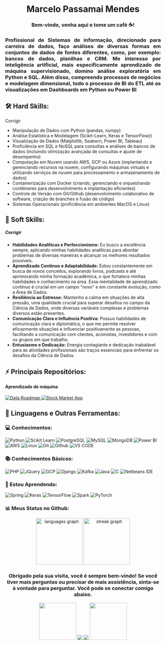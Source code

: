 <div align='center'>
  <h1> Marcelo Passamai Mendes</h1>
  
  <h3>Bem-vindo, venha aqui e tome um café ☕!</h3>
  
  <h3 align='justify'>Profissional de Sistemas de informação, direcionado para carreira de dados, faço análises de diversas formas em conjuntos de dados de fontes diferentes, como, por exemplo: bancos de dados, planilhas e CRM. Me interesso por inteligência artificial, mais especificamente aprendizado de máquina supervisionado, domino análise exploratória em Python e SQL. Além disso, compreendo processos de negócios e modelagem dimensional, todo o processo de BI do ETL até as visualizações em Dashboards em Python ou Power BI
  </h3>
</div>


  <h2>🛠️ Hard Skills:</h2
  <h5>Corrigir</h5>
  <ul>
    <li>Manipulação de Dados com Python (pandas, numpy)</li>
    <li>Análise Estatística e Modelagem (Scikit-Learn, Keras e TensorFlow))</li>
    <li>Visualização de Dados (Matplotlib, Seaborn, Power BI, Tableau)</li>
    <li>Proficiência em SQL e NoSQL para consultas e análises de bancos de dados (incluindo otimização avançada de consultas e ajuste de desempenho)</li>
    <li>Computação em Nuvem usando AWS, GCP ou Azure (implantando e gerenciando recursos na nuvem, configurando máquinas virtuais e utilizando serviços de nuvem para processamento e armazenamento de dados)</li>
    <li>Containerização com Docker (criando, gerenciando e orquestrando contêineres para desenvolvimento e implantação eficientes)</li>
    <li>Controle de Versão com Git/Github (desenvolvimento colaborativo de software, criação de branches e fusão de código)</li>
    <li>Sistemas Operacionais (proficiência em ambientes MacOS e Linux)</li>
  </ul>

   <h2>🤝 Soft Skills:</h2>
   <h5>Corrigir</h5>
  <ul>
    <li><b>Habilidades Analíticas e Perfeccionismo:</b> Eu busco a excelência sempre, aplicando minhas habilidades analíticas para abordar problemas de diversas maneiras e alcançar os melhores resultados possíveis.</li>
    <li><b>Aprendizado Contínuo e Adaptabilidade:</b> Estou constantemente em busca de novos conceitos, explorando livros, podcasts e até aprimorando minha formação acadêmica, o que fortalece minhas habilidades e conhecimento na área. Essa mentalidade de aprendizado contínuo é crucial em um campo "novo" e em constante evolução, como a Área de Dados.</li>
    <li><b>Resiliência ao Estresse:</b> Mantenho a calma em situações de alta pressão, uma qualidade crucial para superar desafios no campo da Ciência de Dados, onde diversas variáveis complexas e problemas diversos estão presentes.</li>
    <li><b>Comunicação Clara e Influência Positiva:</b> Possuo habilidades de comunicação clara e diplomática, o que me permite resolver eficazmente situações e influenciar positivamente as pessoas, facilitando a comunicação com clientes, acionistas, investidores e com os grupos em que trabalho.</li>
    <li><b>Entusiasmo e Dedicação:</b> Energia contagiante e dedicação inabalável para as atividades profissionais são traços essenciais para enfrentar os desafios da Ciência de Dados.</li>
  </ul>

  <h2>⚡ Principais Repositórios:</h2>
<h4>Aprendizado de máquina</h4>
<a href="https://github.com/MarceloMendes94/titanic_auto_ml"> 
  <img src="https://github-readme-stats.vercel.app/api/pin/?username=MarceloMendes94&repo=titanic_auto_ml&title_color=fff&icon_color=f9f9f9&text_color=9f9f9f&bg_color=151515" alt="Data Roadmap">
</a>
<a href="https://github.com/MarceloMendes94/cardiotocografia_ml">
  <img src="https://github-readme-stats.vercel.app/api/pin/?username=MarceloMendes94&repo=cardiotocografia_ml&title_color=fff&icon_color=f9f9f9&text_color=9f9f9f&bg_color=151515" alt="Stock Market App">
</a>

<h2>🚀 Linguagens e Outras Ferramentas:</h2>

<div>
  <h3>💻 Conhecimentos:</h3>
  
  <img src="https://img.shields.io/badge/python-3670A0?style=for-the-badge&logo=python&logoColor=ffdd54" alt="Python">
  <img src="https://img.shields.io/badge/scikit--learn-%23F7931E.svg?style=for-the-badge&logo=scikit-learn&logoColor=white" alt="Scikit Learn">
  <img src="https://img.shields.io/badge/postgres-%23316192.svg?style=for-the-badge&logo=postgresql&logoColor=white" alt="PostgreSQL">
  <img src="https://img.shields.io/badge/mysql-%2300f.svg?style=for-the-badge&logo=mysql&logoColor=white" alt="MySQL">
  <img src="https://img.shields.io/badge/MongoDB-4EA94B?style=for-the-badge&logo=mongodb&logoColor=white" alt="MongoDB">
  <img src="https://img.shields.io/badge/power_bi-F2C811?style=for-the-badge&logo=powerbi&logoColor=black" alt="Power BI">
  <img src="https://img.shields.io/badge/AWS-%23FF9900.svg?style=for-the-badge&logo=amazon-aws&logoColor=white" alt="AWS">
  <img src="https://img.shields.io/badge/Linux-FCC624?style=for-the-badge&logo=linux&logoColor=black" alt="Linux">
  <img src="https://img.shields.io/badge/git-%23F05033.svg?style=for-the-badge&logo=git&logoColor=white" alt="Git">
  <img src="https://img.shields.io/badge/github-%23121011.svg?style=for-the-badge&logo=github&logoColor=white" alt="Github">
  <img src="https://img.shields.io/badge/VS%20Code%20Insiders-35b393.svg?style=for-the-badge&logo=visual-studio-code&logoColor=white" alt="VS CODE">
</div>

<div>
  <h3>📚 Conhecimentos Básicos:</h3>
  <img src="https://img.shields.io/badge/php-%23777BB4.svg?style=for-the-badge&logo=php&logoColor=white" alt="PHP">
  <img src="https://img.shields.io/badge/jquery-%230769AD.svg?style=for-the-badge&logo=jquery&logoColor=white" alt="JQuery">
  <img src="https://img.shields.io/badge/Google_Cloud-4285F4?style=for-the-badge&logo=google-cloud&logoColor=white" alt="GCP">
  <img src="https://img.shields.io/badge/django-%23092E20.svg?style=for-the-badge&logo=django&logoColor=white" alt="Django">
  <img src="https://img.shields.io/badge/Apache%20Kafka-000?style=for-the-badge&logo=apachekafka" alt="Kafka">
  <img src="https://img.shields.io/badge/Java-ED8B00?style=for-the-badge&logo=openjdk&logoColor=white" alt="Java">
  <img src="https://img.shields.io/badge/c-%2300599C.svg?style=for-the-badge&logo=c&logoColor=white" alt="C">
  <img src="https://img.shields.io/badge/NetBeansIDE-1B6AC6.svg?style=for-the-badge&logo=apache-netbeans-ide&logoColor=white" alt='Netbeans IDE'>
</div>


<div>
  <h3>🌱 Estou Aprendendo:</h3>
   <img src="https://img.shields.io/badge/spring-%236DB33F.svg?style=for-the-badge&logo=spring&logoColor=white" alt="Spring">
   <img src="https://img.shields.io/badge/Keras-%23D00000.svg?style=for-the-badge&logo=Keras&logoColor=white" alt="Keras">
   <img src="https://img.shields.io/badge/TensorFlow-%23FF6F00.svg?style=for-the-badge&logo=TensorFlow&logoColor=white" alt="TensorFlow">
   <img src="https://img.shields.io/badge/Apache_Spark-FFFFFF?style=for-the-badge&logo=apachespark&logoColor=#E35A16" alt="Spark">
   <img src="https://img.shields.io/badge/PyTorch-%23EE4C2C.svg?style=for-the-badge&logo=PyTorch&logoColor=white" alt="PyTorch">
</div>
</div>

<div>
 <h3>📊 Meus Status no Github:</h3>
  <div align="center">
   <img src="https://github-readme-stats.vercel.app/api/top-langs?username=MarceloMendes94&locale=en&hide_title=false&layout=compact&card_width=320&langs_count=5&theme=dracula&hide_border=false&order=2" height="150" alt="languages graph"  />
   <img src="https://streak-stats.demolab.com?user=MarceloMendes94&locale=en&mode=daily&theme=dracula&hide_border=false&border_radius=5&order=3" height="150" alt="streak graph"  />
  </div>
</div>


<div id="header" align="center">
   <h3>Obrigado pela sua visita, você é sempre bem-vindo! Se você tiver mais perguntas ou precisar de mais assistência, sinta-se à vontade para perguntar. Você pode se conectar comigo abaixo.</h3>
    <a href = "https://t.me/MarceloMendes94"><img width="120px" src='https://img.shields.io/badge/Telegram-2CA5E0?style=for-the-badge&logo=telegram&logoColor=white'/></a>
    <a href = "mailto:marcelocelularxiaomi@gmail.com"><img src="https://img.shields.io/badge/-Gmail-%23333?style=for-the-badge&logo=gmail&logoColor=white" target="_blank"></a>
    <a href = "https://www.kaggle.com/marcelomendes1994" target="_blank"><img src="https://img.shields.io/badge/Kaggle-20BEFF?style=for-the-badge&logo=Kaggle&logoColor=white" target="_blank"></a>
    <a href = "https://www.linkedin.com/in/marcelo-mendes/"><img width="120px" src='https://img.shields.io/badge/LinkedIn-0077B5?style=for-the-badge&logo=linkedin&logoColor=white'/></a>  
</div>



<!--
<hr>

<div style="display:inline_block"> <br>
  <img width="50px" src="https://cdn.jsdelivr.net/gh/devicons/devicon/icons/ubuntu/ubuntu-plain.svg" />
  <img width="50px" src="https://cdn.jsdelivr.net/gh/devicons/devicon/icons/postgresql/postgresql-plain-wordmark.svg" />
  <img width="50px" src="https://cdn.jsdelivr.net/gh/devicons/devicon/icons/python/python-original-wordmark.svg" />
  <img width="50px" src="https://cdn.jsdelivr.net/gh/devicons/devicon/icons/pandas/pandas-original-wordmark.svg" />
  <img width="50px" src="https://cdn.jsdelivr.net/gh/devicons/devicon/icons/numpy/numpy-original-wordmark.svg" />
  <img width="50px" src="https://cdn.jsdelivr.net/gh/devicons/devicon/icons/html5/html5-original-wordmark.svg" />
  <img width="50px" src="https://cdn.jsdelivr.net/gh/devicons/devicon/icons/jupyter/jupyter-original-wordmark.svg" />
</div>

## Certificados
### Python 3
https://www.kaggle.com/learn/certification/marcelomendes1994/python
### Pandas
https://www.kaggle.com/learn/certification/marcelomendes1994/pandas
### Intro to machine learning
https://www.kaggle.com/learn/certification/marcelomendes1994/intro-to-machine-learning
### Data Visualization with python
https://www.kaggle.com/learn/certification/marcelomendes1994/data-visualization




## Principais Projetos de análise de dados
Projeto de uma locadora de veiculos.  
https://github.com/MarceloMendes94/Trabalho_IN 
-->
